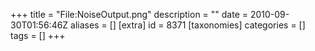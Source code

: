 +++
title = "File:NoiseOutput.png"
description = ""
date = 2010-09-30T01:56:46Z
aliases = []
[extra]
id = 8371
[taxonomies]
categories = []
tags = []
+++


